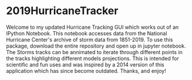 # 2019HurricaneTracker
Welcome to my updated Hurricane Tracking GUI which works out of an IPython Notebook. This notebook accesses data from the National Hurricane Center's archive of storm data from 1851-2019. To use this package, download the entire repository and open up in jupyter notebook. The Storms tracks can be annimated to iterate through different points in the tracks highlighting different models projections. This is intended for scientific and fun uses and was inspired by a 2014 version of this application which has since become outdated. Thanks, and enjoy!
